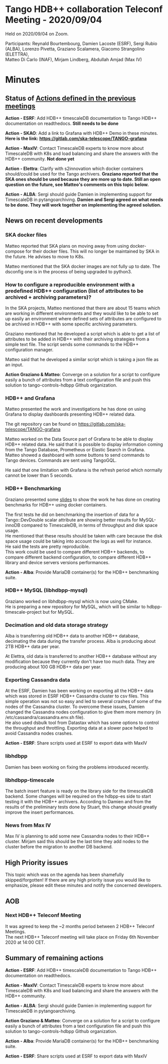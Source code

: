 # Tango HDB++ collaboration Teleconf Meeting - 2020/09/04

Held on 2020/09/04 on Zoom.

Participants: Reynald Bourtembourg, Damien Lacoste (ESRF), Sergi Rubio (ALBA),
              Lorenzo Pivetta, Graziano Scalamera, Giacomo Strangolino (ELETTRA),  
              Matteo Di Carlo (INAF), Mirjam Lindberg, Abdullah Amjad (Max IV)
              
# Minutes

## Status of [Actions defined in the previous meetings](https://github.com/tango-controls-hdbpp/meeting-minutes/blob/master/2020-04-15/Minutes.md#summary-of-remaining-actions)

**Action - ESRF**: Add HDB++ timescaleDB documentation to Tango HDB++ documentation on readthedocs. **Still needs to be done**

**Action - SKAO**: Add a link to Grafana with HDB++ Demo in these minutes. **Here is the link: https://gitlab.com/ska-telescope/TANGO-grafana**

**Action - MaxIV**: Contact TimescaleDB experts to know more about TimescaleDB with K8s and load balancing and share 
the answers with the HDB++ community. **Not done yet**

**Action - Elettra**: Clarify with s2innovation which docker containers should/could be used for the Tango archivers.
**Graziano reported that the SKA ones should be used because they are more up to date. Still an open question on the future, 
see Matteo's comments on this topic below.** 

**Action - ALBA**: Sergi should guide Damien in implementing support for TimescaleDB in pytangoarchiving.
**Damien and Sergi agreed on what needs to be done. They will work together on implementing the agreed solution.**

## News on recent developments

### SKA docker files

Matteo reported that SKA plans on moving away from using docker-compose for their docker files. This will no longer be 
maintained by SKA in the future. He advises to move to K8s.

Matteo mentioned that the SKA docker images are not fully up to date. The dsconfig one is in the process of being upgraded to python3.  

### How to configure a reproducible environment with a predefined HDB++ configuration (list of attributes to be archived + archiving parameters)?

In the SKA projects, Matteo mentioned that there are about 15 teams which are working in different environments and they 
would like to be able to set up easily an environment where defined sets of attributes are configured to be archived 
in HDB++ with some specific archiving parameters.

Graziano mentioned that he developed a script which is able to get a list of attributes to be added in HDB++ with their 
archiving strategies from a simple text file. The script sends some commands to the HDB++ configuration manager.

Matteo said that he developed a similar script which is taking a json file as an input.

**Action Graziano & Matteo**: Converge on a solution for a script to configure easily a bunch of attributes from a text 
configuration file and push this solution to tango-controls-hdbpp Github organization. 

### HDB++ and Grafana

Matteo presented the work and investigations he has done on using Grafana to display dashboards presenting HDB++ related data.

The git repository can be found on https://gitlab.com/ska-telescope/TANGO-grafana

Matteo worked on the Data Source part of Grafana to be able to display HDB++ related data. He said that it is 
possible to display information coming from the Tango Database, Prometheus or Elastic Search in Grafana.   
Matteo showed a dashboard with some buttons to send commands to Tango devices. Commands are sent using TangoGQL.

He said that one limitation with Grafana is the refresh period which normally cannot be lower than 5 seconds.

### HDB++ Benchmarking

Graziano presented some [slides](hdb++_benchmark_docker_2020_2.pdf) to show the work he has done on creating benchmarks 
for HDB++ using docker containers.

The first tests he did on benchmarking the insertion of data for a Tango::DevDouble scalar attribute are showing better 
results for MySQL-innoDB compared to TimescaleDB, in terms of throughput and disk space usage.  
He mentioned that these results should be taken with care because the disk space usage could be taking into account the logs as 
well for instance.  
He said the tests are pretty reproducible.  
This work could be used to compare different HDB++ backends, to compare different backend configuration, to compare
 different HDB++ library and device servers versions performances. 

**Action - Alba**: Provide MariaDB container(s) for the HDB++ benchmarking suite.

### HDB++ MySQL (libhdbpp-mysql)

Graziano worked on libhdbpp-mysql which is now using CMake.  
He is preparing a new repository for MySQL, which will be similar to hdbpp-timescale-project but for MySQL.

### Decimation and old data storage strategy

Alba is transferring old HDB++ data to another HDB++ database, decimating the data during the transfer process.
Alba is producing about 2TB HDB++ data per year.

At Elettra, old data is transferred to another HDB++ database without any modification because they currently don't 
have too much data. 
They are producing about 100 GB HDB++ data per year.

### Exporting Cassandra data 

At the ESRF, Damien has been working on exporting all the HDB++ data which was stored in ESRF HDB++ Cassandra cluster to csv files. 
This simple operation was not so easy and led to several crashes of some of the nodes of the Cassandra cluster.
To overcome these issues, Damien changed the Cassandra nodes configuration to give them more memory (in /etc/cassandra/cassandra.env.sh file).  
He also used dsbulk tool from Datastax which has some options to control the throughput and throttling. 
Exporting data at a slower pace helped to avoid Cassandra nodes crashes.

**Action - ESRF**: Share scripts used at ESRF to export data with MaxIV

### libhdbpp

Damien has been working on fixing the problems introduced recently.  

### libhdbpp-timescale

The batch insert feature is ready on the library side for the timescaleDB backend.
Some changes will be required on the hdbpp-es side to start testing it with the HDB++ archivers.
According to Damien and from the results of the preliminary tests done by Stuart, this change should greatly improve the insert performances.

### News from Max IV

Max IV is planning to add some new Cassandra nodes to their HDB++ cluster. Mirjam said this should be the last time 
they add nodes to the cluster before the migration to another DB backend.

## High Priority issues

This topic which was on the agenda has been shamefully skipped/forgotten!
If there are any high priority issue you would like to emphasize, please edit these minutes and notify the concerned 
developers. 

## AOB
### Next HDB++ Teleconf Meeting

It was agreed to keep the ~2 months period between 2 HDB++ Teleconf Meetings.  
The next HDB++ Teleconf meeting will take place on Friday 6th November 2020 at 14:00 CET.

## Summary of remaining actions

**Action - ESRF**: Add HDB++ timescaleDB documentation to Tango HDB++ documentation on readthedocs.

**Action - MaxIV**: Contact TimescaleDB experts to know more about TimescaleDB with K8s and load balancing and share 
the answers with the HDB++ community.

**Action - ALBA**: Sergi should guide Damien in implementing support for TimescaleDB in pytangoarchiving.

**Action Graziano & Matteo**: Converge on a solution for a script to configure easily a bunch of attributes from a text 
configuration file and push this solution to tango-controls-hdbpp Github organization. 

**Action - Alba**: Provide MariaDB container(s) for the HDB++ benchmarking suite.

**Action - ESRF**: Share scripts used at ESRF to export data with MaxIV
